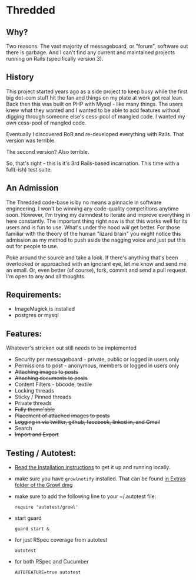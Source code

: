 # Thredded

## Why?

Two reasons. The vast majority of messageboard, or "forum", software out there is garbage.  And I can't find any current and maintained projects running on Rails (specifically version 3).

## History

This project started years ago as a side project to keep busy while the first big dot-com stuff hit the fan and things on my plate at work got real lean. Back then this was built on PHP with Mysql - like many things. The users knew what they wanted and I wanted to be able to add features without digging through someone else's cess-pool of mangled code.  I wanted my *own* cess-pool of mangled code. 

Eventually I discovered RoR and re-developed everything with Rails.  That version was terrible.  

The second version?  Also terrible.  

So, that's right - this is it's 3rd Rails-based incarnation. This time with a full(-ish) test suite.


## An Admission

The Thredded code-base is by no means a pinnacle in software engineering.  I won't be winning any code-quality competitions anytime soon. However, I'm trying my damndest to iterate and improve everything in here constantly. The important thing right now is that this works well for its users and is fun to use.  What's under the hood _will_ get better. For those familiar with the theory of the human "lizard brain" you might notice this admission as my method to push aside the nagging voice and just put this out for people to use. 

Poke around the source and take a look. If there's anything that's been overlooked or approached with an ignorant eye, let me know and send me an email.  Or, even better (of course), fork, commit and send a pull request.  I'm open to any and all thoughts.

## Requirements:

* ImageMagick is installed
* postgres or mysql


## Features:

Whatever's stricken out still needs to be implemented

* Security per messageboard - private, public or logged in users only
* Permissions to post - anonymous, members or logged in users only
* <strike>Attaching images to posts</strike>
* <strike>Attaching documents to posts</strike>
* Content Filters - bbcode, textile
* Locking threads
* Sticky / Pinned threads
* Private threads
* <strike>Fully theme'able</strike>
* <strike>Placement of attached images to posts</strike>
* <strike>Logging in via twitter, github, facebook, linked in, and Gmail</strike>
* Search
* <strike>Import and Export</strike>


## Testing / Autotest:

* [Read the Installation instructions](https://github.com/jayroh/thredded/blob/master/INSTALL.md) to get it up and running locally.
* make sure you have `growlnotify` installed. That can be found [in Extras folder of the Growl dmg](http://growl.info/index.php)
* make sure to add the following line to your ~/.autotest file:

	`require 'autotest/growl'`

* start guard

	`guard start &`

* for just RSpec coverage from autotest

	`autotest`

* for both RSpec and Cucumber

	`AUTOFEATURE=true autotest`
